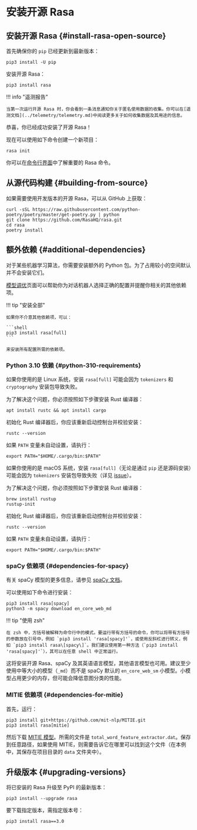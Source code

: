 # 安装开源 Rasa

## 安装开源 Rasa {#install-rasa-open-source}

首先确保你的 `pip` 已经更新到最新版本：

```shell
pip3 install -U pip
```

安装开源 Rasa：

```shell
pip3 install rasa
```

!!! info "遥测报告"

    当第一次运行开源 Rasa 时，你会看到一条消息通知你关于匿名使用数据的收集。你可以在[遥测文档](../telemetry/telemetry.md)中阅读更多关于如何收集数据及其用途的信息。

恭喜，你已经成功安装了开源 Rasa！

现在可以使用如下命令创建一个新项目：

```shell
rasa init
```

你可以在[命令行界面](../command-line-interface.md)中了解重要的 Rasa 命令。

## 从源代码构建 {#building-from-source}

如果需要使用开发版本的开源 Rasa，可以从 GitHub 上获取：

```shell
curl -sSL https://raw.githubusercontent.com/python-poetry/poetry/master/get-poetry.py | python
git clone https://github.com/RasaHQ/rasa.git
cd rasa
poetry install
```

## 额外依赖 {#additional-dependencies}

对于某些机器学习算法，你需要安装额外的 Python 包。为了占用较小的空间默认并不会安装它们。

[模型调优](../tuning-your-model.md)页面可以帮助你为对话机器人选择正确的配置并提醒你相关的其他依赖项。

!!! tip "安装全部"

    如果你不介意其他依赖项，可以：

    ```shell
    pip3 install rasa[full]
    ```

    来安装所有配置所需的依赖项。

### Python 3.10 依赖 {#python-310-requirements}

如果你使用的是 Linux 系统，安装 `rasa[full]` 可能会因为 `tokenizers` 和 `cryptography` 安装包导致失败。

为了解决这个问题，你必须按照如下步骤安装 Rust 编译器：

```shell
apt install rustc && apt install cargo
```

初始化 Rust 编译器后，你应该重新启动控制台并校验安装：

```shell
rustc --version
```

如果 `PATH` 变量未自动设置，请执行：

```shell
export PATH="$HOME/.cargo/bin:$PATH"
```

如果你使用的是 macOS 系统，安装 `rasa[full]`（无论是通过 `pip` 还是源码安装）可能会因为 `tokenizers` 安装包导致失败（详见 [issue](https://github.com/huggingface/tokenizers/issues/1050)）。

为了解决这个问题，你必须按照如下步骤安装 Rust 编译器：

```shell
brew install rustup
rustup-init
```

初始化 Rust 编译器后，你应该重新启动控制台并校验安装：

```shell
rustc --version
```

如果 `PATH` 变量未自动设置，请执行：

```shell
export PATH="$HOME/.cargo/bin:$PATH"
```

### spaCy 依赖项 {#dependencies-for-spacy}

有关 spaCy 模型的更多信息，请参见 [spaCy 文档](https://spacy.io/usage/models)。

可以使用如下命令进行安装：

```shell
pip3 install rasa[spacy]
python3 -m spacy download en_core_web_md
```

!!! tip "使用 zsh"

    在 zsh 中，方括号被解释为命令行中的模式。要运行带有方括号的命令，你可以将带有方括号的参数放在引号中，例如 `pip3 install 'rasa[spacy]'`，或使用反斜杠进行转义，例如 `pip3 install rasa\[spacy\]`。我们建议使用第一种方法（`pip3 install 'rasa[spacy]'`），其可以在任意 shell 中正常运行。

这将安装开源 Rasa、spaCy 及其英语语言模型，其他语言模型也可用。建议至少使用中等大小的模型（`_md`）而不是 spaCy 默认的 `en_core_web_sm` 小模型。小模型占用更少的内存，但可能会降低意图分类的性能。

### MITIE 依赖项 {#dependencies-for-mitie}

首先，运行：

```shelll
pip3 install git+https://github.com/mit-nlp/MITIE.git
pip3 install rasa[mitie]
```

然后下载 [MITIE 模型](https://github.com/mit-nlp/MITIE/releases/download/v0.4/MITIE-models-v0.2.tar.bz2)。所需的文件是 `total_word_feature_extractor.dat`。保存到任意路径，如果使用 MITIE，则需要告诉它在哪里可以找到这个文件（在本例中，其保存在项目目录的 `data` 文件夹中）。

## 升级版本 {#upgrading-versions}

将已安装的 Rasa 升级至 PyPI 的最新版本：

```shell
pip3 install --upgrade rasa
```

要下载指定版本，需指定版本号：

```shell
pip3 install rasa==3.0
```
